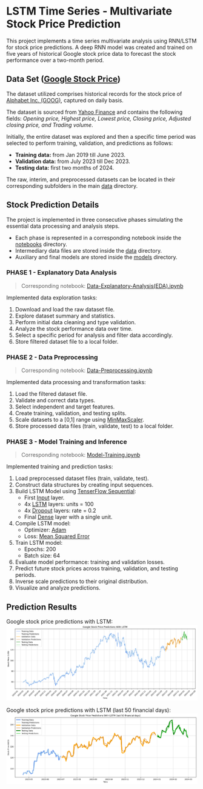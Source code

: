 # LSTM Time Series - Multivariate Stock Price Prediction
This project implements a time series multivariate analysis using RNN/LSTM for stock price predictions. A deep RNN model was created and trained on five years of historical Google stock price data to forecast the stock performance over a two-month period.

## Data Set ([Google Stock Price](https://finance.yahoo.com/quote/GOOG/history))
The dataset utilized comprises historical records for the stock price of [Alphabet Inc. (GOOG)](https://finance.yahoo.com/quote/GOOG/history), captured on daily basis.

The dataset is sourced from [Yahoo Finance](https://finance.yahoo.com/) and contains the following fields: *Opening price, Highest price, Lowest price, Closing price, Adjusted closing price, and Trading volume*.

Initially, the entire dataset was explored and then a specific time period was selected to perform training, validation, and predictions as follows:

- **Training data:** from Jan 2019 till June 2023.
- **Validation data:** from July 2023 till Dec 2023.
- **Testing data:** first two months of 2024.

The raw, interim, and preprocessed datasets can be located in their corresponding subfolders in the main [data](data) directory.

## Stock Prediction Details
The project is implemented in three consecutive phases simulating the essential data processing and analysis steps. <br/>
- Each phase is represented in a corresponding notebook inside the [notebooks](notebooks) directory.
- Intermediary data files are stored inside the [data](data) directory.
- Auxiliary and final models are stored inside the [models](models) directory.

### PHASE 1 - Explanatory Data Analysis
> Corresponding notebook:  [Data-Explanatory-Analysis(EDA).ipynb](https://github.com/Pavun-KumarCH/LSTM-stock-price-prediction/blob/main/research%20-%20Notebooks/Data-Explanatory-Analysis(EDA).ipynb)

Implemented data exploration tasks:
1. Download and load the raw dataset file.
2. Explore dataset summary and statistics.
3. Perform initial data cleaning and type validation.
4. Analyze the stock performance data over time.
5. Select a specific period for analysis and filter data accordingly.
6. Store filtered dataset file to a local folder.


### PHASE 2 - Data Preprocessing
> Corresponding notebook:  [Data-Preprocessing.ipynb](https://github.com/Pavun-KumarCH/LSTM-stock-price-prediction/blob/main/research%20-%20Notebooks/Data-Preprocessing.ipynb)

Implemented data processing and transformation tasks:
1. Load the filtered dataset file.
2. Validate and correct data types.
3. Select independent and target features.
4. Create training, validation, and testing splits.
5. Scale datasets to a [0,1] range using [MinMaxScaler](https://scikit-learn.org/stable/modules/generated/sklearn.preprocessing.MinMaxScaler.html).
6. Store processed data files (train, validate, test) to a local folder.

### PHASE 3 - Model Training and Inference
> Corresponding notebook:  [Model-Training.ipynb](https://github.com/Pavun-KumarCH/LSTM-stock-price-prediction/blob/main/research%20-%20Notebooks/Model-Training.ipynb)

Implemented training and prediction tasks:
1. Load preprocessed dataset files (train, validate, test).
2. Construct data structures by creating input sequences.
3. Build LSTM Model using [TenserFlow Sequential](https://www.tensorflow.org/api_docs/python/tf/keras/Sequential):
    - First [Input](https://www.tensorflow.org/api_docs/python/tf/keras/layers/InputLayer) layer.
    - 4x [LSTM](https://www.tensorflow.org/api_docs/python/tf/keras/layers/LSTM) layers: units = 100
    - 4x [Dropout](https://www.tensorflow.org/api_docs/python/tf/keras/layers/Dropout) layers: rate = 0.2
    - Final [Dense](https://www.tensorflow.org/api_docs/python/tf/keras/layers/Dense) layer with a single unit.
4. Compile LSTM model:
    - Optimizer: [Adam](https://www.tensorflow.org/api_docs/python/tf/keras/optimizers/Adam)
    - Loss: [Mean Squared Error](https://www.tensorflow.org/api_docs/python/tf/keras/losses/MeanSquaredError)
5. Train LSTM model:
    - Epochs: 200
    - Batch size: 64
6. Evaluate model performance: training and validation losses.
7. Predict future stock prices across training, validation, and testing periods.
8. Inverse scale predictions to their original distribution.
9. Visualize and analyze predictions.

## Prediction Results

Google stock price predictions with LSTM:
![Google stock price predictions with LSTM](reports/figures/google_stock_price_predictions.png)



Google stock price predictions with LSTM (last 50 financial days):
![Google stock price predictions with LSTM](reports/figures/google_stock_price_predictions_last_50d.png)


